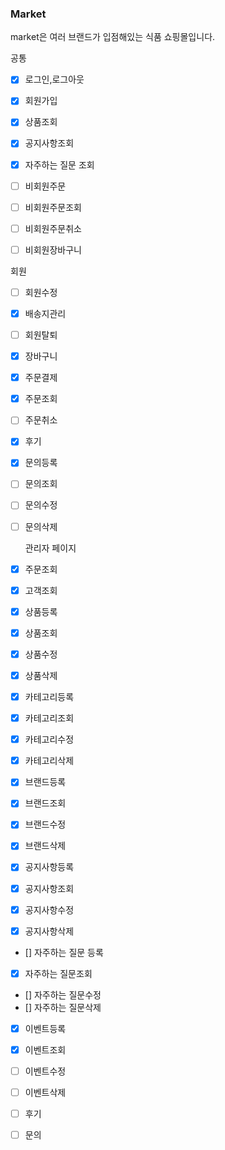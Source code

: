 ### Market

market은 여러 브랜드가 입점해있는 식품 쇼핑몰입니다.

공통
- [x] 로그인,로그아웃
- [x] 회원가입
- [x] 상품조회
- [x] 공지사항조회
- [x] 자주하는 질문 조회

- [ ] 비회원주문
- [ ] 비회원주문조회
- [ ] 비회원주문취소
- [ ] 비회원장바구니


회원
- [ ] 회원수정
- [x] 배송지관리
- [ ] 회원탈퇴


- [X] 장바구니
- [x] 주문결제
- [x] 주문조회
- [ ] 주문취소


- [X] 후기


- [x] 문의등록
- [ ] 문의조회
- [ ] 문의수정
- [ ] 문의삭제


  관리자 페이지


- [x] 주문조회


- [x] 고객조회


- [x] 상품등록
- [x] 상품조회
- [x] 상품수정
- [x] 상품삭제


- [x] 카테고리등록
- [x] 카테고리조회
- [x] 카테고리수정
- [x] 카테고리삭제


- [x] 브랜드등록
- [x] 브랜드조회
- [x] 브랜드수정
- [x] 브랜드삭제


- [x] 공지사항등록
- [x] 공지사항조회
- [x] 공지사항수정
- [x] 공지사항삭제


- []  자주하는 질문 등록
- [x] 자주하는 질문조회
- [] 자주하는 질문수정
- [] 자주하는 질문삭제


- [x] 이벤트등록
- [x] 이벤트조회
- [ ] 이벤트수정
- [ ] 이벤트삭제


- [ ] 후기
- [ ] 문의






